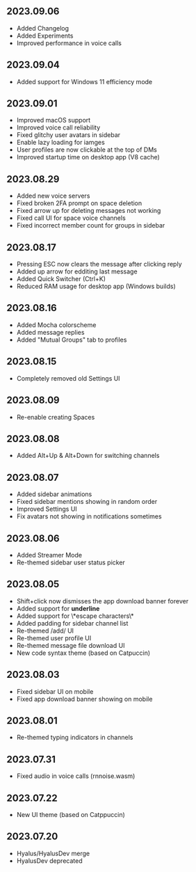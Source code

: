 ## 2023.09.06

- Added Changelog
- Added Experiments
- Improved performance in voice calls

## 2023.09.04

- Added support for Windows 11 efficiency mode

## 2023.09.01

- Improved macOS support
- Improved voice call reliability
- Fixed glitchy user avatars in sidebar
- Enable lazy loading for iamges
- User profiles are now clickable at the top of DMs
- Improved startup time on desktop app (V8 cache)

## 2023.08.29

- Added new voice servers
- Fixed broken 2FA prompt on space deletion
- Fixed arrow up for deleting messages not working
- Fixed call UI for space voice channels
- Fixed incorrect member count for groups in sidebar

## 2023.08.17

- Pressing ESC now clears the message after clicking reply
- Added up arrow for edditing last message
- Added Quick Switcher (Ctrl+K)
- Reduced RAM usage for desktop app (Windows builds)

## 2023.08.16

- Added Mocha colorscheme
- Added message replies
- Added "Mutual Groups" tab to profiles

## 2023.08.15

- Completely removed old Settings UI

## 2023.08.09

- Re-enable creating Spaces

## 2023.08.08

- Added Alt+Up & Alt+Down for switching channels

## 2023.08.07

- Added sidebar animations
- Fixed sidebar mentions showing in random order
- Improved Settings UI
- Fix avatars not showing in notifications sometimes

## 2023.08.06

- Added Streamer Mode
- Re-themed sidebar user status picker

## 2023.08.05

- Shift+click now dismisses the app download banner forever
- Added support for **underline**
- Added support for \\\*escape characters\\\*
- Added padding for sidebar channel list
- Re-themed /add/<username> UI
- Re-themed user profile UI
- Re-themed message file download UI
- New code syntax theme (based on Catpuccin)

## 2023.08.03

- Fixed sidebar UI on mobile
- Fixed app download banner showing on mobile

## 2023.08.01

- Re-themed typing indicators in channels

## 2023.07.31

- Fixed audio in voice calls (rnnoise.wasm)

## 2023.07.22

- New UI theme (based on Catppuccin)

## 2023.07.20

- Hyalus/HyalusDev merge
- HyalusDev deprecated
